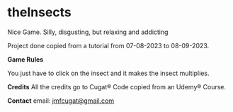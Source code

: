 # theInsects

Nice Game. Silly, disgusting, but relaxing and addicting

Project done copied from a tutorial from 07-08-2023 to 08-09-2023.

**Game Rules**

You just have to click on the insect and it makes the insect multiplies. 

**Credits**
All the credits go to Cugat®
Code copied from an Udemy® Course.  

**Contact**
email: jmfcugat@gmail.com
